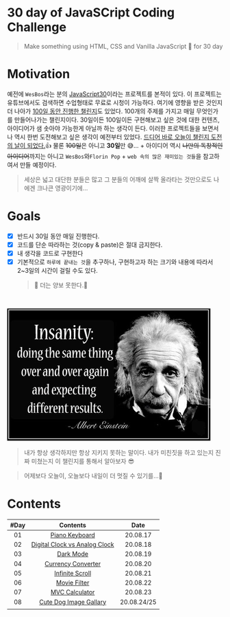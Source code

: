 # 30 day of JavaSCript Coding Challenge

> Make something using HTML, CSS and Vanilla JavaScript 🚀 for 30 day

# Motivation

예전에 `WesBos`라는 분의 [JavaScript30](https://javascript30.com/)이라는 프로젝트를 본적이 있다. 이 프로젝트는 유튜브에서도 검색하면 수업형태로 무료로 시청이 가능하다. 여기에 영향을 받은 것인지 더 나아가 [100일 동안 진행한 챌린지](https://www.florin-pop.com/blog/2019/09/100-days-100-projects/)도 있었다. 100개의 주제를 가지고 매일 무엇인가를 만들어나가는 챌린지이다. 30일이든 100일이든 구현해보고 싶은 것에 대한 컨텐츠, 아이디어가 샘 솟아야 가능한게 아닐까 하는 생각이 든다. 이러한 프로젝트들을 보면서 나 역시 한번 도전해보고 싶은 생각이 예전부터 있었다. <u>드디어 바로 오늘이 챌린지 도전의 날이 되었다.</u>👍 물론 <del>100일</del>은 아니고 **30일**만 😅... + 아이디어 역시 <del>나만의 독창적인 아이디어</del>까지는 아니고 `WesBos`와`Florin Pop` + `web 속의 많은 재미있는 것들`을 참고하여서 만들 예정이다.

> 세상은 넓고 대단한 분들은 많고 그 분들의 어깨에 살짝 올라타는 것만으로도 나에겐 크나큰 영광이기에...

# Goals

-   [x] 반드시 30일 동안 매일 진행한다.
-   [x] 코드를 단순 따라하는 것(copy & paste)은 절대 금지한다.
-   [x] 내 생각을 코드로 구현한다
-   [x] 기본적으로 `하루에 끝내는 것`을 추구하나, 구현하고자 하는 크기와 내용에 따라서 2~3일의 시간이 걸릴 수도 있다.
    > 💭 더는 양보 못한다.👺

<br />

![insanity](intro/image/insanity.jpg)

> 내가 항상 생각하지만 항상 지키지 못하는 말이다. 내가 미친짓을 하고 있는지 진짜 미쳤는지 이 챌린지를 통해서 알아보자 😎

> 어제보다 오늘이, 오늘보다 내일이 더 멋질 수 있기를...🎈

# Contents

| #Day |                     Contents                     |    Date     |
| :--: | :----------------------------------------------: | :---------: |
|  01  |        [Piano Keyboard](day01/README.md)         |  20.08.17   |
|  02  | [Digital Clock vs Analog Clock](day02/README.md) |  20.08.18   |
|  03  |           [Dark Mode](day03/README.md)           |  20.08.19   |
|  04  |      [Currency Converter](day04/README.md)       |  20.08.20   |
|  05  |        [Infinite Scroll](day05/README.md)        |  20.08.21   |
|  06  |         [Movie Filter](day06/README.md)          |  20.08.22   |
|  07  |        [MVC Calculator](day07/README.md)         |  20.08.23   |
|  08  |    [Cute Dog Image Gallary](day08/README.md)     | 20.08.24/25 |
|      |                                                  |             |
